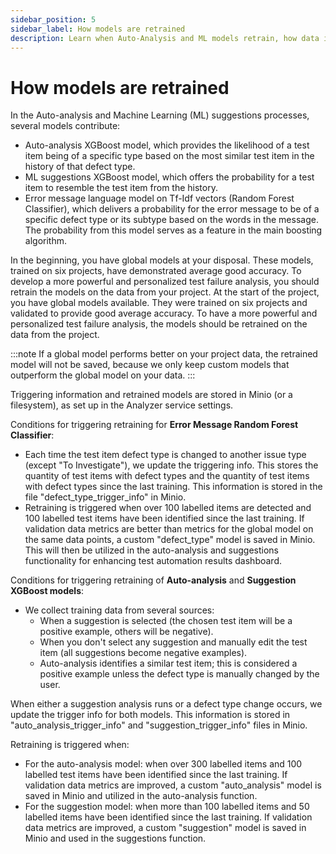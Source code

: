```yaml
---
sidebar_position: 5
sidebar_label: How models are retrained
description: Learn when Auto-Analysis and ML models retrain, how data is used, and what thresholds apply to keep ReportPortal test failure analysis accurate and project-specific.
---
```


# How models are retrained

In the Auto-analysis and Machine Learning (ML) suggestions processes, several models contribute:

* Auto-analysis XGBoost model, which provides the likelihood of a test item being of a specific type based on the most similar test item in the history of that defect type.
* ML suggestions XGBoost model, which offers the probability for a test item to resemble the test item from the history.
* Error message language model on Tf-Idf vectors (Random Forest Classifier), which delivers a probability for the error message to be of a specific defect type or its subtype based on the words in the message. The probability from this model serves as a feature in the main boosting algorithm.

In the beginning, you have global models at your disposal. These models, trained on six projects, have demonstrated average good accuracy. To develop a more powerful and personalized test failure analysis, you should retrain the models on the data from your project. At the start of the project, you have global models available. They were trained on six projects and validated to provide good average accuracy. To have a more powerful and personalized test failure analysis, the models should be retrained on the data from the project.

:::note
If a global model performs better on your project data, the retrained model will not be saved, because we only keep custom models that outperform the global model on your data.
:::

Triggering information and retrained models are stored in Minio (or a filesystem), as set up in the Analyzer service settings.

Conditions for triggering retraining for **Error Message Random Forest Classifier**:
* Each time the test item defect type is changed to another issue type (except "To Investigate"), we update the triggering info. This stores the quantity of test items with defect types and the quantity of test items with defect types since the last training. This information is stored in the file "defect_type_trigger_info" in Minio.
* Retraining is triggered when over 100 labelled items are detected and 100 labelled test items have been identified since the last training. If validation data metrics are better than metrics for the global model on the same data points, a custom "defect_type" model is saved in Minio. This will then be utilized in the auto-analysis and suggestions functionality for enhancing test automation results dashboard.


Conditions for triggering retraining of **Auto-analysis** and **Suggestion XGBoost models**:
* We collect training data from several sources:
    * When a suggestion is selected (the chosen test item will be a positive example, others will be negative).
    * When you don't select any suggestion and manually edit the test item (all suggestions become negative examples).
    * Auto-analysis identifies a similar test item; this is considered a positive example unless the defect type is manually changed by the user.

When either a suggestion analysis runs or a defect type change occurs, we update the trigger info for both models. This information is stored in "auto_analysis_trigger_info" and "suggestion_trigger_info" files in Minio.

Retraining is triggered when:
* For the auto-analysis model: when over 300 labelled items and 100 labelled test items have been identified since the last training. If validation data metrics are improved, a custom "auto_analysis" model is saved in Minio and utilized in the auto-analysis function.
* For the suggestion model: when more than 100 labelled items and 50 labelled items have been identified since the last training. If validation data metrics are improved, a custom "suggestion" model is saved in Minio and used in the suggestions function.
